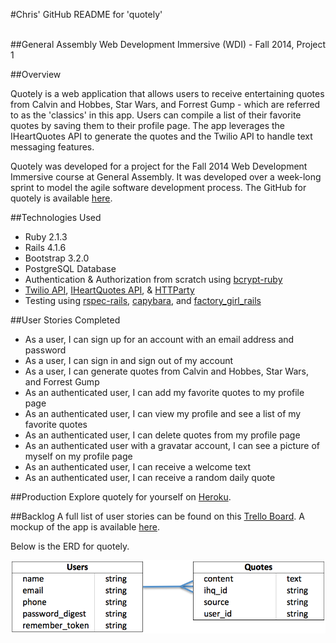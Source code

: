 #Chris' GitHub README for 'quotely' <br/><br/>

##General Assembly Web Development Immersive (WDI) - Fall 2014, Project 1

##Overview

Quotely is a web application that allows users to receive entertaining quotes from Calvin and Hobbes, Star Wars, and Forrest Gump - which are referred to as the 'classics' in this app. Users can compile a list of their favorite quotes by saving them to their profile page. The app leverages the IHeartQuotes API to generate the quotes and the Twilio API to handle text messaging features.

Quotely was developed for a project for the Fall 2014 Web Development Immersive course at General Assembly. It was developed over a week-long sprint to model the agile software development process. The GitHub for quotely is available [here](https://github.com/cmarkel5/quotely_app).

##Technologies Used
* Ruby 2.1.3
* Rails 4.1.6
* Bootstrap 3.2.0
* PostgreSQL Database
* Authentication & Authorization from scratch using [bcrypt-ruby](https://github.com/codahale/bcrypt-ruby)
* [Twilio API](https://www.twilio.com/api), [IHeartQuotes API](http://iheartquotes.com/api), & [HTTParty](https://github.com/jnunemaker/httparty)
* Testing using [rspec-rails](https://github.com/rspec/rspec-rails), [capybara](https://github.com/jnicklas/capybara), and [factory_girl_rails](https://github.com/thoughtbot/factory_girl_rails)

##User Stories Completed
* As a user, I can sign up for an account with an email address and password
* As a user, I can sign in and sign out of my account
* As a user, I can generate quotes from Calvin and Hobbes, Star Wars, and Forrest Gump
* As an authenticated user, I can add my favorite quotes to my profile page
* As an authenticated user, I can view my profile and see a list of my favorite quotes
* As an authenticated user, I can delete quotes from my profile page
* As an authenticated user with a gravatar account, I can see a picture of myself on my profile page
* As an authenticated user, I can receive a welcome text
* As an authenticated user, I can receive a random daily quote


##Production
Explore quotely for yourself on [Heroku](https://quotelyy.herokuapp.com/).

##Backlog
A full list of user stories can be found on this [Trello Board](https://trello.com/b/lY67W3wk/quotely-project-1). A mockup of the app is available [here](https://moqups.com/#!/edit/cmarkel5/ku081S55).

Below is the ERD for quotely.

![ERD](ERD.png)